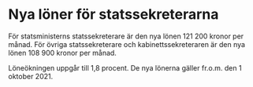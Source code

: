 # Nya löner för statssekreterarna

För statsministerns statssekreterare är den nya lönen 121 200 kronor per månad. För övriga statssekreterare och kabinettssekreteraren är den nya lönen 108 900 kronor per månad.

Löneökningen uppgår till 1,8 procent. De nya lönerna gäller fr.o.m. den 1 oktober 2021\.
